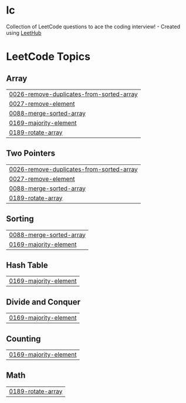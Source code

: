 # lc
Collection of LeetCode questions to ace the coding interview! - Created using [LeetHub](https://github.com/QasimWani/LeetHub)

<!---LeetCode Topics Start-->
# LeetCode Topics
## Array
|  |
| ------- |
| [0026-remove-duplicates-from-sorted-array](https://github.com/JonasRothmann/leetcode/tree/master/0026-remove-duplicates-from-sorted-array) |
| [0027-remove-element](https://github.com/JonasRothmann/leetcode/tree/master/0027-remove-element) |
| [0088-merge-sorted-array](https://github.com/JonasRothmann/leetcode/tree/master/0088-merge-sorted-array) |
| [0169-majority-element](https://github.com/JonasRothmann/leetcode/tree/master/0169-majority-element) |
| [0189-rotate-array](https://github.com/JonasRothmann/leetcode/tree/master/0189-rotate-array) |
## Two Pointers
|  |
| ------- |
| [0026-remove-duplicates-from-sorted-array](https://github.com/JonasRothmann/leetcode/tree/master/0026-remove-duplicates-from-sorted-array) |
| [0027-remove-element](https://github.com/JonasRothmann/leetcode/tree/master/0027-remove-element) |
| [0088-merge-sorted-array](https://github.com/JonasRothmann/leetcode/tree/master/0088-merge-sorted-array) |
| [0189-rotate-array](https://github.com/JonasRothmann/leetcode/tree/master/0189-rotate-array) |
## Sorting
|  |
| ------- |
| [0088-merge-sorted-array](https://github.com/JonasRothmann/leetcode/tree/master/0088-merge-sorted-array) |
| [0169-majority-element](https://github.com/JonasRothmann/leetcode/tree/master/0169-majority-element) |
## Hash Table
|  |
| ------- |
| [0169-majority-element](https://github.com/JonasRothmann/leetcode/tree/master/0169-majority-element) |
## Divide and Conquer
|  |
| ------- |
| [0169-majority-element](https://github.com/JonasRothmann/leetcode/tree/master/0169-majority-element) |
## Counting
|  |
| ------- |
| [0169-majority-element](https://github.com/JonasRothmann/leetcode/tree/master/0169-majority-element) |
## Math
|  |
| ------- |
| [0189-rotate-array](https://github.com/JonasRothmann/leetcode/tree/master/0189-rotate-array) |
<!---LeetCode Topics End-->